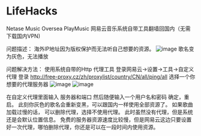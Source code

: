 # LifeHacks
Netase Music Oversea PlayMusic 网易云音乐系统自带工具翻墙回国内（无需下载国内VPN)

问题描述：
海外IP地址因为版权保护而无法听自己想要的资源。
![image](https://user-images.githubusercontent.com/50785344/145692341-e04191c0-120a-4190-b597-511865b08240.png)
歌名变为灰色，无法播放

问题解决方法：
使用系统自带的Http 代理工具
登录网易云->设置->工具->自定义代理
登录
http://free-proxy.cz/zh/proxylist/country/CN/all/ping/all
选择一个你想要的代理服务器
![image](https://user-images.githubusercontent.com/50785344/145692412-2a532b4d-ff4f-45de-84e8-e8b435353bcb.png)
![image](https://user-images.githubusercontent.com/50785344/145692529-55645e6e-b8da-46d6-939f-0680cdab7dad.png)

在自定义代理里面输入
服务器和端口
然后随便输入一个用户名和密码
确定，重启。
此刻你灰色的歌名会重新变黑，可以跟国内一样使用全部资源了。
如果歌曲加载过慢的话，
可以删除代理，选择不使用代理。
此时虽然没有代理，但是系统还是会默认位置信息。
免费的服务器资源速度比较慢，但是网易云这边只要设置好一次代理，哪怕删除代理，你还是可以在一段时间内使用资源。


